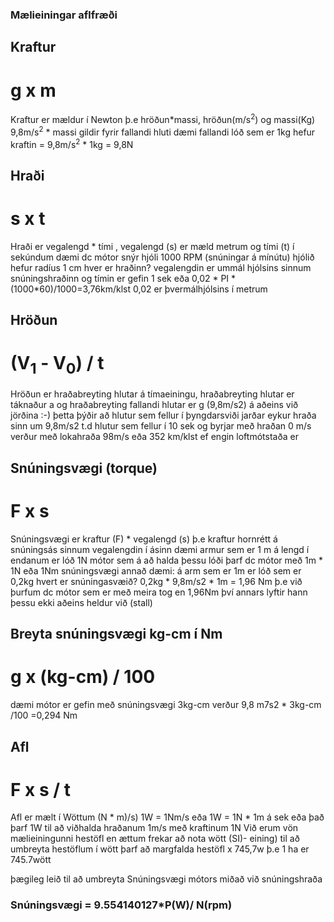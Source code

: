 ### Mælieiningar aflfræði
## Kraftur
# g x m 
Kraftur er mældur í Newton þ.e hröðun*massi,  hröðun(m/s<sup>2</sup>) og massi(Kg) 9,8m/s<sup>2</sup> * massi gildir fyrir fallandi hluti
dæmi fallandi lóð sem er 1kg hefur kraftin = 9,8m/s<sup>2</sup> * 1kg = 9,8N

## Hraði
# s x t
Hraði er vegalengd * tími , vegalengd (s) er mæld metrum og tími (t) í sekúndum
dæmi dc mótor snýr hjóli 1000 RPM (snúningar á mínútu) hjólið hefur radíus 1 cm hver er hraðinn?
vegalengdin er ummál hjólsins sinnum snúningshraðinn og tímin er gefin 1 sek eða 0,02 * PI * (1000*60)/1000=3,76km/klst
0,02 er þvermálhjólsins í metrum

## Hröðun
# (V<sub>1</sub> - V<sub>0</sub>) / t
Hröðun er hraðabreyting hlutar á tímaeiningu, hraðabreyting hlutar er táknaður a og hraðabreyting fallandi hlutar er g (9,8m/s2) á aðeins við jörðina :-)
þetta þýðir að hlutur sem fellur í þyngdarsviði jarðar eykur hraða sinn um 9,8m/s2 t.d hlutur sem fellur í 10 sek og byrjar með hraðan 0 m/s verður með lokahraða
98m/s eða 352 km/klst ef engin loftmótstaða er

## Snúningsvægi (torque)
# F x s
Snúningsvægi er kraftur (F) * vegalengd (s) þ.e kraftur hornrétt á snúningsás sinnum vegalengdin í ásinn
dæmi armur sem er 1 m á lengd í endanum er lóð 1N mótor sem á að halda þessu lóði þarf dc mótor með 1m * 1N eða 1Nm snúningsvægi
annað dæmi: á arm sem er 1m er lóð sem er 0,2kg hvert er snúningasvæið?
0,2kg * 9,8m/s2 * 1m = 1,96 Nm þ.e við þurfum dc mótor sem er með meira tog en 1,96Nm því annars lyftir hann þessu ekki aðeins heldur við (stall)

## Breyta snúningsvægi kg-cm í Nm
# g x (kg-cm) / 100
dæmi mótor er gefin með snúningsvægi 3kg-cm verður 9,8 m7s2 * 3kg-cm /100 =0,294 Nm

## Afl
# F x s / t
Afl er mælt í Wöttum (N * m)/s) 1W = 1Nm/s eða 1W = 1N * 1m á sek eða það þarf 1W til að viðhalda hraðanum 1m/s með kraftinum 1N
Við erum vön mælieiningunni hestöfl en ættum frekar að nota wött (SI)- eining) til að umbreyta hestöflum í wött þarf að margfalda hestöfl x 745,7w
þ.e 1 ha er 745.7wött

þægileg leið til að umbreyta Snúningsvægi mótors miðað við snúningshraða
### Snúningsvægi = 9.554140127*P(W)/ N(rpm)


